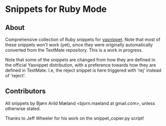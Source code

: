 # Snippets for Ruby Mode

## About

Comprehensive collection of Ruby snippets for
[yasnippet](http://code.google.com/p/yasnippet/ "yasnippet - Google Code"). Note
that most of these snippets won't work (yet), since they were originally
automatically converted from the TextMate repository. This is a work in
progress.

Note that some of the snippets are changed from how they are defined in the
official Yasnippet distribution, with a preference towards how they are defined
in TextMate. I.e, the reject snippet is here triggered with 'rej' instead of
'reject'.

## Contributors

All snippets by Bjørn Arild Mæland <bjorn.maeland at gmail.com>, unless
otherwise stated.

Thanks to Jeff Wheeler for his work on the snippet_copier.py script!
